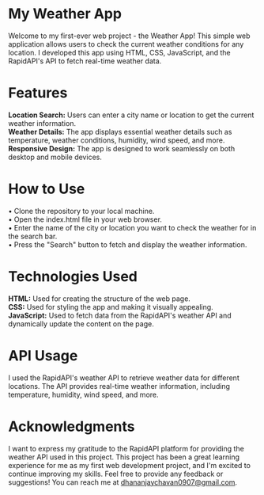 # My Weather App

Welcome to my first-ever web project - the Weather App! This simple web application allows users to check the current weather conditions for any location. I developed this app using HTML, CSS, JavaScript, and the RapidAPI's API to fetch real-time weather data.


# Features

**Location Search:** Users can enter a city name or location to get the current weather information.<br>
**Weather Details:** The app displays essential weather details such as temperature, weather conditions, humidity, wind speed, and more.<br>
**Responsive Design:** The app is designed to work seamlessly on both desktop and mobile devices.<br>


# How to Use
• Clone the repository to your local machine.<br>
• Open the index.html file in your web browser.<br>
• Enter the name of the city or location you want to check the weather for in the search bar.<br>
• Press the "Search" button to fetch and display the weather information.<br>


# Technologies Used
**HTML:** Used for creating the structure of the web page.<br>
**CSS:** Used for styling the app and making it visually appealing.<br>
**JavaScript:** Used to fetch data from the RapidAPI's weather API and dynamically update the content on the page.


# API Usage
I used the RapidAPI's weather API to retrieve weather data for different locations. The API provides real-time weather information, including temperature, humidity, wind speed, and more.


# Acknowledgments
I want to express my gratitude to the RapidAPI platform for providing the weather API used in this project. This project has been a great learning experience for me as my first web development project, and I'm excited to continue improving my skills.
Feel free to provide any feedback or suggestions! You can reach me at dhananjaychavan0907@gmail.com.

